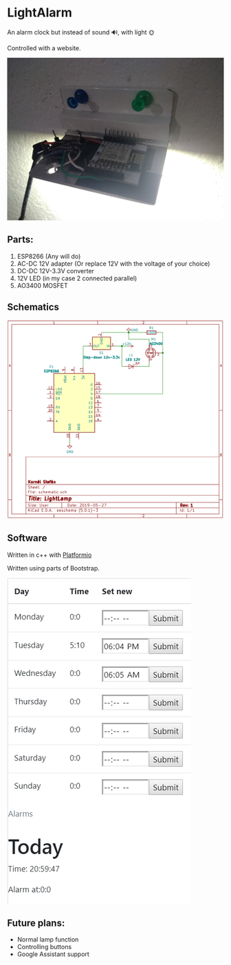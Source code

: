 # LightAlarm
An alarm clock but instead of sound 🔊, with light 🌞

Controlled with a website.

![Picture of the LightAlarm from above](/images/aboveworking.jpg "From above")

## Parts:
1. ESP8266 (Any will do)
2. AC-DC 12V adapter (Or replace 12V with the voltage of your choice)
3. DC-DC 12V-3.3V converter
4. 12V LED (in my case 2 connected parallel)
5. AO3400 MOSFET

## Schematics

![Picture of the schematic](/images/schematic.png "Schematic")

## Software
Written in c++ with [Platformio](https://platformio.org/)

Written using parts of Bootstrap.

![Picture of the website](/images/software_phone.png "From phone")

## Future plans:
 
- Normal lamp function
- Controlling buttons
- Google Assistant support